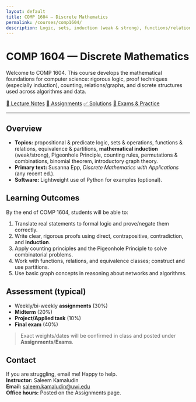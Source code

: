 ```yaml
---
layout: default
title: COMP 1604 — Discrete Mathematics
permalink: /courses/comp1604/
description: Logic, sets, induction (weak & strong), functions/relations, equivalence classes, the Pigeonhole Principle, elementary combinatorics, and an intro to graphs.
---
```


# COMP 1604 — Discrete Mathematics

Welcome to COMP 1604. This course develops the mathematical foundations for computer science: rigorous logic, proof techniques (especially induction), counting, relations/graphs, and discrete structures used across algorithms and data.

<div style="margin: 1rem 0;">
  <a class="btn" href="{{ '/courses/comp1604/lectures/'    | relative_url }}">📘 Lecture Notes</a>
  <a class="btn" href="{{ '/courses/comp1604/assignments/' | relative_url }}">📝 Assignments</a>
  <a class="btn" href="{{ '/courses/comp1604/solutions/'   | relative_url }}">✅ Solutions</a>
  <a class="btn" href="{{ '/courses/comp1604/exams/'       | relative_url }}">🧪 Exams & Practice</a>
</div>

---

## Overview
- **Topics:** propositional & predicate logic, sets & operations, functions & relations, equivalence & partitions, **mathematical induction** (weak/strong), Pigeonhole Principle, counting rules, permutations & combinations, binomial theorem, introductory graph theory.
- **Primary text:** Susanna Epp, *Discrete Mathematics with Applications* (any recent ed.).
- **Software:** Lightweight use of Python for examples (optional).

## Learning Outcomes
By the end of COMP 1604, students will be able to:
1. Translate real statements to formal logic and prove/negate them correctly.
2. Write clear, rigorous proofs using direct, contrapositive, contradiction, and **induction**.
3. Apply counting principles and the Pigeonhole Principle to solve combinatorial problems.
4. Work with functions, relations, and equivalence classes; construct and use partitions.
5. Use basic graph concepts in reasoning about networks and algorithms.

## Assessment (typical)
- Weekly/bi-weekly **assignments** (30%)
- **Midterm** (20%)
- **Project/Applied task** (10%)
- **Final exam** (40%)

> Exact weights/dates will be confirmed in class and posted under **Assignments**/**Exams**.

## Contact
If you are struggling, email me! Happy to help.  
**Instructor:** Saleem Kamaludin  
**Email:** <saleem.kamaludin@uwi.edu>  
**Office hours:** Posted on the Assignments page.

